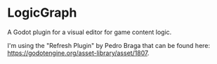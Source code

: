 # LogicGraph
A Godot plugin for a visual editor for game content logic.

I'm using the "Refresh Plugin" by Pedro Braga that can be found here: https://godotengine.org/asset-library/asset/1807.
